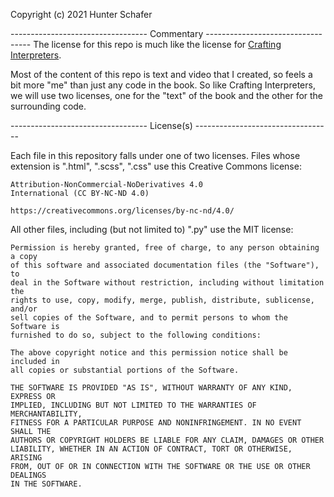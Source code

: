 Copyright (c) 2021 Hunter Schafer

---------------------------------- Commentary ----------------------------------
The license for this repo is much like the license for [Crafting Interpreters](https://github.com/munificent/craftinginterpreters/blob/master/LICENSE). 

Most of the content of this repo is text and video that I created, so feels a bit more "me" than just any code in the book. 
So like Crafting Interpreters, we will use two licenses, one for the "text" of the book and the other for the surrounding code.

---------------------------------- License(s) ----------------------------------

Each file in this repository falls under one of two licenses. Files whose
extension is ".html", ".scss", ".css" use this Creative Commons license:

    Attribution-NonCommercial-NoDerivatives 4.0
    International (CC BY-NC-ND 4.0)

    https://creativecommons.org/licenses/by-nc-nd/4.0/

All other files, including (but not limited to) ".py" use the MIT license:

    Permission is hereby granted, free of charge, to any person obtaining a copy
    of this software and associated documentation files (the "Software"), to
    deal in the Software without restriction, including without limitation the
    rights to use, copy, modify, merge, publish, distribute, sublicense, and/or
    sell copies of the Software, and to permit persons to whom the Software is
    furnished to do so, subject to the following conditions:

    The above copyright notice and this permission notice shall be included in
    all copies or substantial portions of the Software.

    THE SOFTWARE IS PROVIDED "AS IS", WITHOUT WARRANTY OF ANY KIND, EXPRESS OR
    IMPLIED, INCLUDING BUT NOT LIMITED TO THE WARRANTIES OF MERCHANTABILITY,
    FITNESS FOR A PARTICULAR PURPOSE AND NONINFRINGEMENT. IN NO EVENT SHALL THE
    AUTHORS OR COPYRIGHT HOLDERS BE LIABLE FOR ANY CLAIM, DAMAGES OR OTHER
    LIABILITY, WHETHER IN AN ACTION OF CONTRACT, TORT OR OTHERWISE, ARISING
    FROM, OUT OF OR IN CONNECTION WITH THE SOFTWARE OR THE USE OR OTHER DEALINGS
    IN THE SOFTWARE.   
